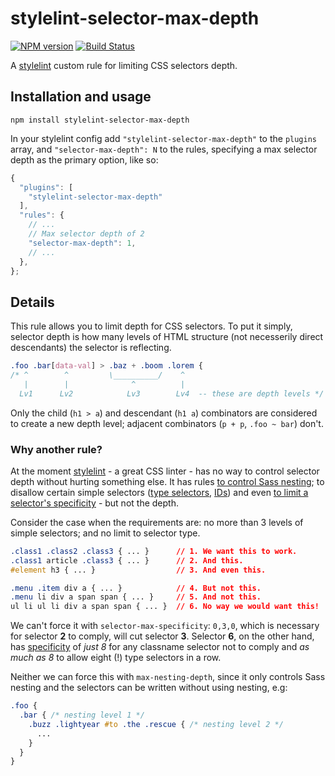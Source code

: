 # stylelint-selector-max-depth

[![NPM version](http://img.shields.io/npm/v/stylelint-selector-max-depth.svg)](https://www.npmjs.org/package/stylelint-selector-max-depth) [![Build Status](https://travis-ci.org/dryoma/stylelint-selector-max-depth.svg?branch=master)](https://travis-ci.org/dryoma/stylelint-selector-max-depth)

A [stylelint](https://github.com/stylelint/stylelint) custom rule for limiting CSS selectors depth.

## Installation and usage

```
npm install stylelint-selector-max-depth
```

In your stylelint config add `"stylelint-selector-max-depth"` to the `plugins` array, and `"selector-max-depth": N` to the rules, specifying a max selector depth as the primary option, like so:

```js
{
  "plugins": [
    "stylelint-selector-max-depth"
  ],
  "rules": {
    // ...
    // Max selector depth of 2
    "selector-max-depth": 1,
    // ...
  },
};
```

## Details

This rule allows you to limit depth for CSS selectors. To put it simply, selector depth is how many levels of HTML structure (not necesserily direct descendants) the selector is reflecting.

```css
.foo .bar[data-val] > .baz + .boom .lorem {
/* ^        ^         \__________/    ^
   |        |              ^          |
  Lv1      Lv2            Lv3        Lv4  -- these are depth levels */
```

Only the child (`h1 > a`) and descendant (`h1 a`) combinators are considered to create a new depth level; adjacent combinators (`p + p`, `.foo ~ bar`) don't.

### Why another rule?

At the moment [stylelint](https://github.com/stylelint/stylelint) - a great CSS linter - has no way to control selector depth without hurting something else. It has rules [to control Sass nesting](http://stylelint.io/user-guide/rules/max-nesting-depth/); to disallow certain simple selectors ([type selectors](http://stylelint.io/user-guide/rules/selector-no-type/), [IDs](http://stylelint.io/user-guide/rules/selector-no-id/)) and even [to limit a selector's specificity](http://stylelint.io/user-guide/rules/selector-max-specificity/) - but not the depth.

Consider the case when the requirements are: no more than 3 levels of simple selectors; and no limit to selector type.

```css
.class1 .class2 .class3 { ... }      // 1. We want this to work.
.class1 article .class3 { ... }      // 2. And this.
#element h3 { ... }                  // 3. And even this.

.menu .item div a { ... }            // 4. But not this.
.menu li div a span span { ... }     // 5. And not this.
ul li ul li div a span span { ... }  // 6. No way we would want this!
```

We can't force it with `selector-max-specificity`: `0,3,0`, which is necessary for selector **2** to comply, will cut selector **3**. Selector **6**, on the other hand, has [specificity](http://www.w3.org/TR/selectors/#specificity) of *just 8* for any classname selector not to comply and *as much as 8* to allow eight (!) type selectors in a row.

Neither we can force this with `max-nesting-depth`, since it only controls Sass nesting and the selectors can be written without using nesting, e.g:

```css
.foo {
  .bar { /* nesting level 1 */
    .buzz .lightyear #to .the .rescue { /* nesting level 2 */
      ...
    }
  }
}
```
